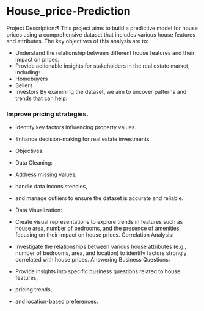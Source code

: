# House_price-Prediction
Project Description:¶ This project aims to build a predictive model for house prices using a comprehensive dataset that includes various house features and attributes. 
 The key objectives of this analysis are to:

- Understand the relationship between different house features and their impact on prices.
- Provide actionable insights for stakeholders in the real estate market, including:
- Homebuyers
- Sellers
- Investors
By examining the dataset, we aim to uncover patterns and trends that can help:

### Improve pricing strategies.
- Identify key factors influencing property values.
- Enhance decision-making for real estate investments.
- Objectives:
- Data Cleaning:

- Address missing values, 
- handle data inconsistencies,
- and manage outliers to ensure the dataset is accurate and reliable.
  
- Data Visualization:

- Create visual representations to explore trends in features such as house area, number of bedrooms, and the presence of amenities, focusing on their impact on house prices.
Correlation Analysis:

- Investigate the relationships between various house attributes (e.g., number of bedrooms, area, and location) to identify factors strongly correlated with house prices.
Answering Business Questions:

- Provide insights into specific business questions related to house features, 
- pricing trends, 
- and location-based preferences.
